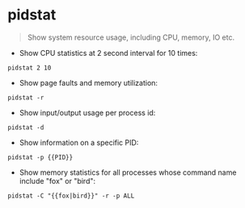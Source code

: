 # pidstat

> Show system resource usage, including CPU, memory, IO etc.

- Show CPU statistics at 2 second interval for 10 times:

`pidstat 2 10`

- Show page faults and memory utilization:

`pidstat -r`

- Show input/output usage per process id:

`pidstat -d`

- Show information on a specific PID:

`pidstat -p {{PID}}`

- Show memory statistics for all processes whose command name include "fox" or "bird":

`pidstat -C "{{fox|bird}}" -r -p ALL`
